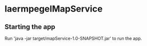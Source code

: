 # laermpegelMapService

## Starting the app
Run 'java -jar target/mapService-1.0-SNAPSHOT.jar' to run the app.
